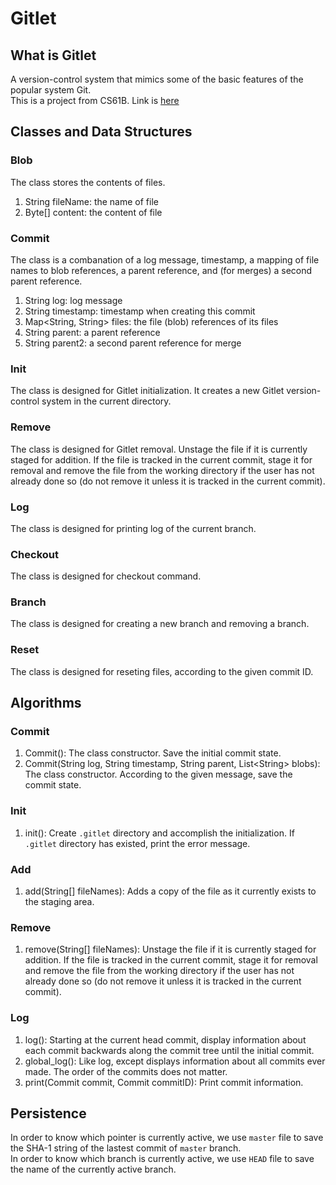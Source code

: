 # Gitlet     
## What is Gitlet   
A version-control system that mimics some of the basic features of the popular system Git.      
This is a project from CS61B. Link is [here](https://inst.eecs.berkeley.edu/~cs61b/sp20/materials/proj/proj3/index.html)      
## Classes and Data Structures     
### Blob     
The class stores the contents of files.    
1. String fileName: the name of file
2. Byte[] content: the content of file
### Commit     
The class is a combanation of a log message, timestamp, a mapping of file names to blob references, a parent reference, and (for merges) a second parent reference.    
1. String log: log message
2. String timestamp: timestamp when creating this commit
3. Map<String, String> files: the file (blob) references of its files
4. String parent: a parent reference      
5. String parent2: a second parent reference for merge     
### Init     
The class is designed for Gitlet initialization. It creates a new Gitlet version-control system in the current directory.     
### Remove    
The class is designed for Gitlet removal. Unstage the file if it is currently staged for addition. If the file is tracked in the current commit, stage it for removal and remove the file from the working directory if the user has not already done so (do not remove it unless it is tracked in the current commit).    
### Log    
The class is designed for printing log of the current branch.    
### Checkout    
The class is designed for checkout command.
### Branch    
The class is designed for creating a new branch and removing a branch.    
### Reset    
The class is designed for reseting files, according to the given commit ID.    


## Algorithms     
### Commit     
1. Commit(): The class constructor. Save the initial commit state.    
2. Commit(String log, String timestamp, String parent, List\<String\> blobs): The class constructor. According to the given message, save the commit state.     
### Init 
1. init(): Create `.gitlet` directory and accomplish the initialization. If `.gitlet` directory has existed, print the error message.     
### Add    
1. add(String[] fileNames): Adds a copy of the file as it currently exists to the staging area.     
### Remove
1. remove(String[] fileNames): Unstage the file if it is currently staged for addition. If the file is tracked in the current commit, stage it for removal and remove the file from the working directory if the user has not already done so (do not remove it unless it is tracked in the current commit).    
### Log
1. log(): Starting at the current head commit, display information about each commit backwards along the commit tree until the initial commit.    
2. global_log(): Like log, except displays information about all commits ever made. The order of the commits does not matter.    
3. print(Commit commit, Commit commitID): Print commit information.
## Persistence     
In order to know which pointer is currently active, we use `master` file to save the SHA-1 string of the lastest commit of `master` branch.    
In order to know which branch is currently active, we use `HEAD` file to save the name of the currently active branch.      

